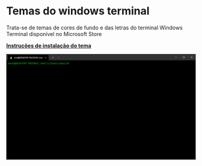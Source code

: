 # Temas do windows terminal

Trata-se de temas de cores de fundo e das letras do terminal Windows Terminal disponível no Microsoft Store

<a href="https://github.com/Marcos-Vitor123/Temas_do_windows_terminal/blob/b31865370882acd2ef21ed3317e5f1b541972844/Instru%C3%A7%C3%B5es%20de%20instala%C3%A7%C3%A3o.md"><b>Instruções de instalação do tema</b></a>

<a href="https://github.com/Marcos-Vitor123/Temas_do_windows_terminal/blob/b31865370882acd2ef21ed3317e5f1b541972844/Instru%C3%A7%C3%B5es%20de%20instala%C3%A7%C3%A3o.md"><img src="https://github.com/Marcos-Vitor123/Temas_do_windows_terminal/blob/main/18.PNG"></aa>

